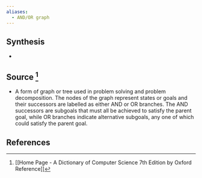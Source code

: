 ```yaml
---
aliases:
  - AND/OR graph
---
```

## Synthesis
- 
## Source [^1]
- A form of graph or tree used in problem solving and problem decomposition. The nodes of the graph represent states or goals and their successors are labelled as either AND or OR branches. The AND successors are subgoals that must all be achieved to satisfy the parent goal, while OR branches indicate alternative subgoals, any one of which could satisfy the parent goal.
## References

[^1]: [[Home Page - A Dictionary of Computer Science 7th Edition by Oxford Reference]]